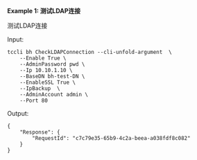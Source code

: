 **Example 1: 测试LDAP连接**

测试LDAP连接

Input: 

```
tccli bh CheckLDAPConnection --cli-unfold-argument  \
    --Enable True \
    --AdminPassword pwd \
    --Ip 10.10.1.10 \
    --BaseDN bh-test-DN \
    --EnableSSL True \
    --IpBackup  \
    --AdminAccount admin \
    --Port 80
```

Output: 
```
{
    "Response": {
        "RequestId": "c7c79e35-65b9-4c2a-beea-a038fdf8c082"
    }
}
```

